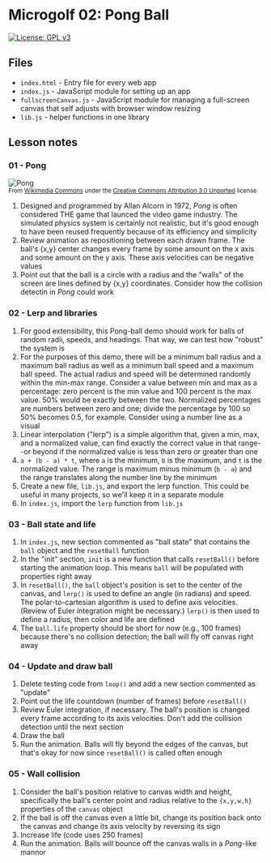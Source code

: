 # Microgolf 02: Pong Ball

[![License: GPL v3](https://img.shields.io/badge/License-GPLv3-blue.svg)](https://www.gnu.org/licenses/gpl-3.0)

## Files

* <code>index.html</code> - Entry file for every web app
* <code>index.js</code> - JavaScript module for setting up an app
* <code>fullscreenCanvas.js</code> - JavaScript module for managing a full-screen canvas that self adjusts with browser window resizing
* <code>lib.js</code> - helper functions in one library

## Lesson notes

### 01 - Pong

![Pong](https://upload.wikimedia.org/wikipedia/commons/6/62/Pong_Game_Test2.gif)<br><sup>From [Wikimedia Commons](https://commons.wikimedia.org/wiki/File:Pong_Game_Test2.gif) under the [Creative Commons Attribution 3.0 Unported](https://creativecommons.org/licenses/by/3.0/deed.en) license</sup>

1. Designed and programmed by Allan Alcorn in 1972, _Pong_ is often considered THE game that launced the video game industry. The simulated physics system is certainly not realistic, but it's good enough to have been reused frequently because of its efficiency and simplicity
2. Review animation as repositioning between each drawn frame. The ball's {x,y} center changes every frame by some amount on the x axis and some amount on the y axis. These axis velocities can be negative values
3. Point out that the ball is a circle with a radius and the "walls" of the screen are lines defined by {x,y} coordinates. Consider how the collision detectin in _Pong_ could work

### 02 - Lerp and libraries

1. For good extensibility, this Pong-ball demo should work for balls of random radii, speeds, and headings. That way, we can test how "robust" the system is
2. For the purposes of this demo, there will be a minimum ball radius and a maximum ball radius as well as a minimum ball speed and a maximum ball speed. The actual radius and speed will be determined randomly within the min-max range. Consider a value between min and max as a percentage: zero percent is the min value and 100 percent is the max value. 50% would be exactly between the two. Normalized percentages are numbers between zero and one; divide the percentage by 100 so 50% becomes 0.5, for example. Consider using a number line as a visual
3. Linear interpolation ("lerp") is a simple algorithm that, given a min, max, and a normalized value, can find exactly the correct value in that range--or beyond if the normalized value is less than zero or greater than one
4. <code>a + (b - a) * t</code>, where <code>a</code> is the minimum, <code>b</code> is the maximum, and <code>t</code> is the normalized value. The range is maximum minus minimum (<code>b - a</code>) and the range translates along the number line by the minimum
5. Create a new file, <code>lib.js</code>, and export the lerp function. This could be useful in many projects, so we'll keep it in a separate module
6. In <code>index.js</code>, import the <code>lerp</code> function from <code>lib.js</code>

### 03 - Ball state and life

1. In <code>index.js</code>, new section commented as "ball state" that contains the <code>ball</code> object and the <code>resetBall</code> function
2. In the "init" section, <code>init</code> is a new function that calls <code>resetBall()</code> before starting the animation loop. This means <code>ball</code> will be populated with properties right away
3. In <code>resetBall()</code>, the <code>ball</code> object's position is set to the center of the canvas, and <code>lerp()</code> is used to define an angle (in radians) and speed. The polar-to-cartesian algorithm is used to define axis velocities. (Review of Euler integration might be necessary.) <code>lerp()</code> is then used to define a radius, then color and life are defined
3. The <code>ball.life</code> property should be short for now (e.g., 100 frames) because there's no collision detection; the ball will fly off canvas right away

### 04 - Update and draw ball

1. Delete testing code from <code>loop()</code> and add a new section commented as "update"
2. Point out the life countdown (number of frames) before <code>resetBall()</code>
3. Review Euler integration, if necessary. The ball's position is changed every frame according to its axis velocities. Don't add the collision detection until the next section
4. Draw the ball
5. Run the animation. Balls will fly beyond the edges of the canvas, but that's okay for now since <code>resetBall()</code> is called often enough

### 05 - Wall collision

1. Consider the ball's position relative to canvas width and height, specifically the ball's center point and radius relative to the <code>{x,y,w,h}</code> properties of the <code>canvas</code> object
2. If the ball is off the canvas even a little bit, change its position back onto the canvas and change its axis velocity by reversing its sign
3. Increase life (code uses 250 frames)
4. Run the animation. Balls will bounce off the canvas walls in a _Pong_-like mannor